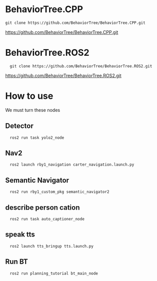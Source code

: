 # BehaviorTree.CPP

```
git clone https://github.com/BehaviorTree/BehaviorTree.CPP.git
```


https://github.com/BehaviorTree/BehaviorTree.CPP.git

# BehaviorTree.ROS2
```
  git clone https://github.com/BehaviorTree/BehaviorTree.ROS2.git
```

https://github.com/BehaviorTree/BehaviorTree.ROS2.git

# How to use

We must turn these nodes

## Detector

```
  ros2 run task yolo2_node
```

## Nav2

```
  ros2 launch rby1_navigation carter_navigation.launch.py
```

## Semantic Navigator

```
  ros2 run rby1_custom_pkg semantic_navigator2
```

## describe person cation

```
  ros2 run task auto_captioner_node
```

## speak tts

```
  ros2 launch tts_bringup tts.launch.py
```
## Run BT
```
  ros2 run planning_tutorial bt_main_node
```
